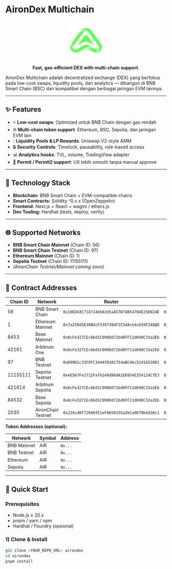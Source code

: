 # AironDex Multichain

<p align="center">
  <img src="https://raw.githubusercontent.com/aironnetwork/frontend-configs/refs/heads/main/configs/network-icons/airon.svg" alt="AironDex Logo" width="120" />
</p>

<p align="center"><b>Fast, gas-efficient DEX with multi-chain support.</b></p>

AironDex Multichain adalah decentralized exchange (DEX) yang berfokus pada low-cost swaps, liquidity pools, dan analytics — dibangun di BNB Smart Chain (BSC) dan kompatibel dengan berbagai jaringan EVM lainnya.

---

## ✨ Features

- ⚡ **Low-cost swaps**: Optimized untuk BNB Chain dengan gas rendah  
- 🌐 **Multi-chain token support**: Ethereum, BSC, Sepolia, dan jaringan EVM lain  
- 💧 **Liquidity Pools & LP Rewards**: Uniswap V2-style AMM  
- 🔒 **Security Controls**: Timelock, pausability, role-based access  
- 📊 **Analytics hooks**: TVL, volume, TradingView adapter  
- 🪪 **Permit / Permit2 support**: UX lebih smooth tanpa manual approve

---

## 🧱 Technology Stack

- **Blockchain:** BNB Smart Chain + EVM-compatible chains  
- **Smart Contracts:** Solidity ^0.x.x (OpenZeppelin)  
- **Frontend:** Next.js + React + wagmi / ethers.js  
- **Dev Tooling:** Hardhat (tests, deploy, verify)

---

## 🌐 Supported Networks

- **BNB Smart Chain Mainnet** (Chain ID: 56)  
- **BNB Smart Chain Testnet** (Chain ID: 97)  
- **Ethereum Mainnet** (Chain ID: 1)  
- **Sepolia Testnet** (Chain ID: 11155111)  
- *(AironChain Testnet/Mainnet coming soon)*

---

## 📜 Contract Addresses

| Chain ID | Network              | Router                                                                 | Factory                                                               | Wrapped Native Token                                  |
|----------|----------------------|------------------------------------------------------------------------|----------------------------------------------------------------------|-------------------------------------------------------|
| 56       | BNB Smart Chain      | `0x10ED43C718714eb63d5aA57B78B54704E256024E`                           | `0xcA143Ce32Fe78f1f7019d7d551a6402fC5350c73`                          | `0xbb4CdB9CBd36B01bD1cBaEBF2De08d9173bc095c` (WBNB)   |
| 1        | Ethereum Mainnet     | `0x7a250d5630B4cF539739dF2C5dAcb4c659F2488D`                           | `0x5C69bEe701ef814a2B6a3EDD4B1652CB9cc5aA6f`                          | `0xc02aaa39b223fe8d0a0e5c4f27ead9083c756cc2` (WETH)   |
| 8453     | Base Mainnet         | `0x8cFe327CEc66d1C090Dd72bd0FF11d690C33a2Eb`                           | `0x02a84c1b3BBD7401a5f7fa98a384EBC70bB5749E`                          | `0x82aF49447D8a07e3bd95BD0d56f35241523fBab1` (WETH)   |
| 42161    | Arbitrum One         | `0x8cFe327CEc66d1C090Dd72bd0FF11d690C33a2Eb`                           | `0x02a84c1b3BBD7401a5f7fa98a384EBC70bB5749E`                          | `0x4200000000000000000000000000000000000006` (WETH)   |
| 97       | BNB Testnet          | `0xD99D1c33F9fC3444f8101754aBC46c52416550D1`                           | `0x6725F303b657a9451d8BA641348b6761A6CC7a17`                          | `0xae13d989daC2f0dEbFf460aC112a837C89BAa7cd` (tBNB)   |
| 11155111 | Sepolia Testnet      | `0xeE567Fe1712Faf6149d80dA1E6934E354124CfE3`                           | `0xF62c03E08ada871A0bEb309762E260a7a6a880E6`                          | `0xfFf9976782d46CC05630D1f6eBAb18b2324d6B14` (WETH)   |
| 421614   | Arbitrum Sepolia     | `0x8cFe327CEc66d1C090Dd72bd0FF11d690C33a2Eb`                           | `0x02a84c1b3BBD7401a5f7fa98a384EBC70bB5749E`                          | `0x1bdc540dEB9Ed1fA29964DeEcCc524A8f5e2198e` (WETH)   |
| 84532    | Base Sepolia         | `0x8cFe327CEc66d1C090Dd72bd0FF11d690C33a2Eb`                           | `0x02a84c1b3BBD7401a5f7fa98a384EBC70bB5749E`                          | `0x4200000000000000000000000000000000000006` (WETH)   |
| 2030     | AironChain Testnet   | `0x224cd6F72660fE1eFA650255a2bCa9670b4d38c1`                           | `0xA65CB0c559aA59dcB40e256A2DBAAa403181Bd11`                          | `0x11C43293631a7c810918A10164016cEe458ac64D` (WAIR)   |


**Token Addresses (optional):**

| Network     | Symbol | Address   |
|-------------|--------|-----------|
| BNB Mainnet | AIR    | `0x...`   |
| BNB Testnet | AIR    | `0x...`   |
| Ethereum    | AIR    | `0x...`   |
| Sepolia     | AIR    | `0x...`   |

---

## 🚀 Quick Start

### Prerequisites
- Node.js ≥ 20.x
- pnpm / yarn / npm
- Hardhat / Foundry (opsional)

### 1) Clone & Install
```bash
git clone <YOUR_REPO_URL> airondex
cd airondex
pnpm install

